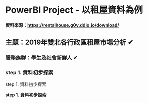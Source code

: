 # PowerBI  Project - 以租屋資料為例
#### 資料來源：https://rentalhouse.g0v.ddio.io/download/
## 主題：2019年雙北各行政區租屋市場分析 ✔
### 服務族群：學生及社會新鮮人 ✔
### step 1. 資料初步探索
step 1. 資料初步探索

**step 1. 資料初步探索**


